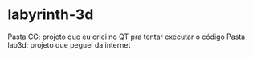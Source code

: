 # labyrinth-3d

Pasta CG: projeto que eu criei no QT pra tentar executar o código
Pasta lab3d: projeto que peguei da internet
